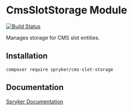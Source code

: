 # CmsSlotStorage Module
[![Build Status](https://travis-ci.org/spryker/cms-slot-storage.svg)](https://travis-ci.org/spryker/cms-slot-storage)

Manages storage for CMS slot entities.

## Installation

```
composer require spryker/cms-slot-storage
```

## Documentation

[Spryker Documentation](https://documentation.spryker.com/module_guide/overview.htm)
